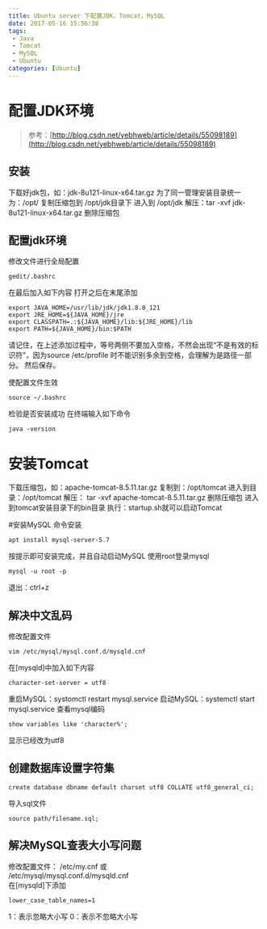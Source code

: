 ```yaml
---
title: Ubuntu server 下配置JDK，Tomcat，MySQL
date: 2017-05-16 15:56:38
tags:
 - Java
 - Tomcat
 - MySQL
 - Ubuntu
categories: [Ubuntu]
---
```


# 配置JDK环境
> 参考：[http://blog.csdn.net/yebhweb/article/details/55098189](http://blog.csdn.net/yebhweb/article/details/55098189)

## 安装
下载好jdk包，如：jdk-8u121-linux-x64.tar.gz
为了同一管理安装目录统一为：/opt/
复制压缩包到 /opt/jdk目录下
进入到 /opt/jdk
解压：tar -xvf jdk-8u121-linux-x64.tar.gz
删除压缩包

## 配置jdk环境
修改文件进行全局配置
```
gedit/.bashrc
```
在最后加入如下内容
打开之后在末尾添加
```
export JAVA_HOME=/usr/lib/jdk/jdk1.8.0_121  
export JRE_HOME=${JAVA_HOME}/jre  
export CLASSPATH=.:${JAVA_HOME}/lib:${JRE_HOME}/lib  
export PATH=${JAVA_HOME}/bin:$PATH
```

请记住，在上述添加过程中，等号两侧不要加入空格，不然会出现“不是有效的标识符”，因为source /etc/profile 时不能识别多余到空格，会理解为是路径一部分。
然后保存。

使配置文件生效
```
source ~/.bashrc
```


检验是否安装成功
在终端输入如下命令
```
java -version
```

# 安装Tomcat
下载压缩包，如：apache-tomcat-8.5.11.tar.gz
复制到：/opt/tomcat
进入到目录：/opt/tomcat
解压：
tar -xvf apache-tomcat-8.5.11.tar.gz
删除压缩包
进入到tomcat安装目录下的bin目录
执行：startup.sh就可以启动Tomcat

#安装MySQL
命令安装
```
apt install mysql-server-5.7
```
按提示即可安装完成，并且自动启动MySQL
使用root登录mysql
```
mysql -u root -p
```
退出：ctrl+z

## 解决中文乱码
修改配置文件
```
vim /etc/mysql/mysql.conf.d/mysqld.cnf
```

在[mysqld]中加入如下内容
```
character-set-server = utf8
```
重启MySQL：systomctl restart mysql.service
启动MySQL：systemctl start mysql.service
查看mysql编码
```
show variables like 'character%';
```
显示已经改为utf8
## 创建数据库设置字符集
```
create database dbname default charset utf8 COLLATE utf8_general_ci;
```

导入sql文件
```
source path/filename.sql;
```

## 解决MySQL查表大小写问题
修改配置文件：
/etc/my.cnf 或  
/etc/mysql/mysql.conf.d/mysqld.cnf  
在[mysqld]下添加
```
lower_case_table_names=1
```
1：表示忽略大小写
0：表示不忽略大小写



